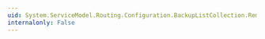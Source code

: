 ```yaml
---
uid: System.ServiceModel.Routing.Configuration.BackupListCollection.Remove(System.ServiceModel.Routing.Configuration.BackupEndpointCollection)
internalonly: False
---
```

